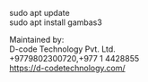 sudo apt update<br>
sudo apt install gambas3

Maintained by:<br>
D-code Technology Pvt. Ltd.<br>
+9779802300720,+977 1 4428855<br>
https://d-codetechnology.com/
